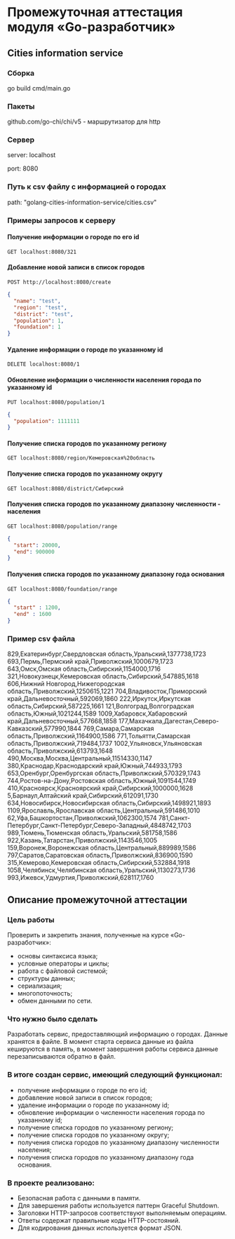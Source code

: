 # Промежуточная аттестация модуля «Go-разработчик»
## Cities information service

### Сборка
go build cmd/main.go

### Пакеты
github.com/go-chi/chi/v5 - маршрутизатор для http

### Cервер
server: localhost

port: 8080

### Путь к сsv файлу с информацией о городах
path: "golang-cities-information-service/cities.csv"


### Примеры запросов к серверу


#### Получение информации о городе по его id

    GET localhost:8080/321

#### Добавление новой записи в список городов

    POST http://localhost:8080/create

```JSON
{
  "name": "test",
  "region": "test",
  "district": "test",
  "population": 1,
  "foundation": 1
}
```

#### Удаление информации о городе по указанному id

    DELETE localhost:8080/1
    

#### Обновление информации о численности населения города по указанному id

    PUT localhost:8080/population/1

```JSON
{
  "population": 1111111
}
```

#### Получение списка городов по указанному региону
    GET localhost:8080/region/Кемеровская%20область

#### Получение списка городов по указанному округу
    GET localhost:8080/district/Сибирский

#### Получения списка городов по указанному диапазону численности - населения
    GET localhost:8080/population/range

```JSON
{
  "start": 20000,
  "end": 900000
}
```

#### Получения списка городов по указанному диапазону года основания

    GET localhost:8080/foundation/range

```JSON
{
  "start" : 1200,
  "end" : 1600
}
```


### Пример сsv файла

829,Екатеринбург,Свердловская область,Уральский,1377738,1723
693,Пермь,Пермский край,Приволжский,1000679,1723
643,Омск,Омская область,Сибирский,1154000,1716
321,Новокузнецк,Кемеровская область,Сибирский,547885,1618
606,Нижний Новгород,Нижегородская область,Приволжский,1250615,1221
704,Владивосток,Приморский край,Дальневосточный,592069,1860
222,Иркутск,Иркутская область,Сибирский,587225,1661
121,Волгоград,Волгоградская область,Южный,1021244,1589
1009,Хабаровск,Хабаровский край,Дальневосточный,577668,1858
177,Махачкала,Дагестан,Северо-Кавказский,577990,1844
769,Самара,Самарская область,Приволжский,1164900,1586
771,Тольятти,Самарская область,Приволжский,719484,1737
1002,Ульяновск,Ульяновская область,Приволжский,613793,1648
490,Москва,Москва,Центральный,11514330,1147
380,Краснодар,Краснодарский край,Южный,744933,1793
653,Оренбург,Оренбургская область,Приволжский,570329,1743
744,Ростов-на-Дону,Ростовская область,Южный,1091544,1749
410,Красноярск,Красноярский край,Сибирский,1000000,1628
5,Барнаул,Алтайский край,Сибирский,612091,1730
634,Новосибирск,Новосибирская область,Сибирский,1498921,1893
1109,Ярославль,Ярославская область,Центральный,591486,1010
62,Уфа,Башкортостан,Приволжский,1062300,1574
781,Санкт-Петербург,Санкт-Петербург,Северо-Западный,4848742,1703
989,Тюмень,Тюменская область,Уральский,581758,1586
922,Казань,Татарстан,Приволжский,1143546,1005
159,Воронеж,Воронежская область,Центральный,889989,1586
797,Саратов,Саратовская область,Приволжский,836900,1590
315,Кемерово,Кемеровская область,Сибирский,532884,1918
1058,Челябинск,Челябинская область,Уральский,1130273,1736
993,Ижевск,Удмуртия,Приволжский,628117,1760


## Описание промежуточной аттестации

### Цель работы
Проверить и закрепить знания, полученные на курсе «Go-разработчик»: 

* основы синтаксиса языка;
* условные операторы и циклы;
* работа с файловой системой;
* структуры данных;
* сериализация;
* многопоточность;
* обмен данными по сети.


### Что нужно было сделать
Разработать сервис, предоставляющий информацию о городах. Данные хранятся в файле. В момент старта сервиса данные из файла кешируются в память, в момент завершения работы сервиса данные перезаписываются обратно в файл.


### В итоге создан сервис, имеющий следующий функционал:

* получение информации о городе по его id;
* добавление новой записи в список городов;
* удаление информации о городе по указанному id;
* обновление информации о численности населения города по указанному id;
* получение списка городов по указанному региону;
* получение списка городов по указанному округу;
* получения списка городов по указанному диапазону численности населения;
* получения списка городов по указанному диапазону года основания.


### В проекте реализовано:
* Безопасная работа с данными в памяти.
* Для завершения работы используется паттерн Graceful Shutdown.
* Заголовки HTTP-запросов соответствуют выполняемым операциям.
* Ответы содержат правильные коды HTTP-состояний.
* Для кодирования данных используется формат JSON.
